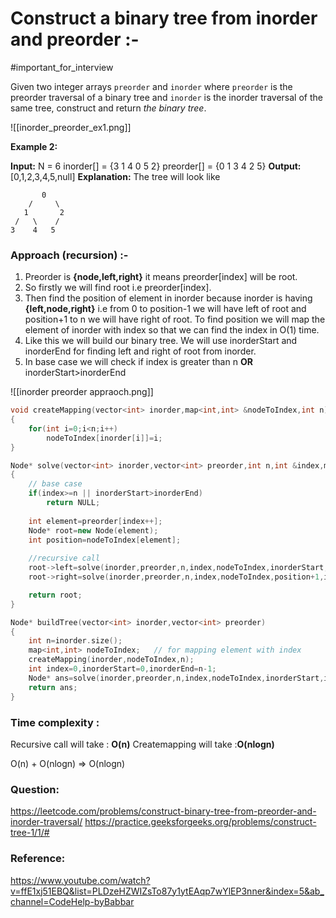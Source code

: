 # Construct a binary tree from inorder and preorder :-
#important_for_interview 

Given two integer arrays `preorder` and `inorder` where `preorder` is the preorder traversal of a binary tree and `inorder` is the inorder traversal of the same tree, construct and return _the binary tree_.

![[inorder_preorder_ex1.png]]

**Example 2:**

**Input:**
N = 6
inorder[] = {3 1 4 0 5 2}
preorder[] = {0 1 3 4 2 5}
**Output:** [0,1,2,3,4,5,null]
**Explanation:** The tree will look like
```
       0
    /     \
   1       2
 /   \    /
3    4   5
```


### Approach (recursion) :-

1. Preorder is **{node,left,right}** it means preorder[index] will be root.
2. So firstly we will find root i.e preorder[index]. 
3. Then find the position of element in inorder because inorder is having **{left,node,right}** i.e from 0 to position-1 we will have left of root and
	position+1 to n we will have right of root.
	To find position we will map the element of inorder with index so that we can find the index in O(1) time.
4. Like this we will build our binary tree. We will use inorderStart and inorderEnd for finding left and right of root from inorder.
5. In base case we will check if index is greater than n **OR** inorderStart>inorderEnd

![[inorder preorder appraoch.png]]


```C++
void createMapping(vector<int> inorder,map<int,int> &nodeToIndex,int n)
{
    for(int i=0;i<n;i++)
        nodeToIndex[inorder[i]]=i;
}

Node* solve(vector<int> inorder,vector<int> preorder,int n,int &index,map<int,int> &nodeToIndex,int inorderStart,int inorderEnd)
{
    // base case
    if(index>=n || inorderStart>inorderEnd)
        return NULL;
    
    int element=preorder[index++];
    Node* root=new Node(element);
    int position=nodeToIndex[element];
    
    //recursive call
    root->left=solve(inorder,preorder,n,index,nodeToIndex,inorderStart,position-1);
    root->right=solve(inorder,preorder,n,index,nodeToIndex,position+1,inorderEnd);

    return root;
}

Node* buildTree(vector<int> inorder,vector<int> preorder)
{
    int n=inorder.size();
    map<int,int> nodeToIndex; 	// for mapping element with index
    createMapping(inorder,nodeToIndex,n);
    int index=0,inorderStart=0,inorderEnd=n-1;
    Node* ans=solve(inorder,preorder,n,index,nodeToIndex,inorderStart,inorderEnd);
    return ans;
}
```

### Time complexity :
Recursive call will take : **O(n)**
Createmapping will take :**O(nlogn)**

O(n) + O(nlogn) => O(nlogn)


### Question:
https://leetcode.com/problems/construct-binary-tree-from-preorder-and-inorder-traversal/
https://practice.geeksforgeeks.org/problems/construct-tree-1/1/#

### Reference:
https://www.youtube.com/watch?v=ffE1xj51EBQ&list=PLDzeHZWIZsTo87y1ytEAqp7wYlEP3nner&index=5&ab_channel=CodeHelp-byBabbar